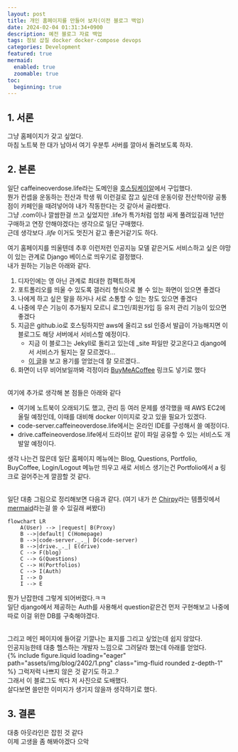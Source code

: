 ```yaml
---
layout: post
title: 개인 홈페이지를 만들어 보자(이전 블로그 백업)
date: 2024-02-04 01:31:34+0900
description: 예전 블로그 자료 백업
tags: 정보 삽질 docker docker-compose devops
categories: Development
featured: true
mermaid:
  enabled: true
  zoomable: true
toc:
  beginning: true
---
```


## 1. 서론
그냥 홈페이지가 갖고 싶었다. <br>
마침 노트북 한 대가 남아서 여기 우분투 서버를 깔아서 돌려보도록 하자. 

## 2. 본론
일단 caffeineoverdose.life라는 도메인을 [호스팅케이알](https://www.hosting.kr/)에서 구입했다. <br>
뭔가 컨셉을 운동하는 전산과 학생 뭐 이런걸로 잡고 싶은데 운동이랑 전산학이랑 공통점이 카페인을 때려넣어야 내가 작동한다는 것 같아서 골라봤다. <br>
그냥 .com이나 깔쌈한걸 쓰고 싶었지만 .life가 특가처럼 엄청 싸게 풀려있길래 1년만 구매하고 연장 안해야겠다는 생각으로 일단 구매했다. <br>
근데 생각보다 *.life* 이거도 멋진거 같고 좋은거같기도 하다. <br>

여기 홈페이지를 띄울텐데 추후 이런저런 인공지능 모델 같은거도 서비스하고 싶은 야망이 있는 관계로 Django 베이스로 띄우기로 결정했다. <br>
내가 원하는 기능은 아래와 같다.
1. 디자인에는 영 아닌 관계로 최대한 컴팩트하게
2. 포트폴리오를 띄울 수 있도록 갤러리 형식으로 볼 수 있는 화면이 있으면 좋겠다
3. 나에게 하고 싶은 말을 하거나 서로 소통할 수 있는 창도 있으면 좋겠다
4. 나중에 무슨 기능이 추가될지 모르니 로그인/회원가입 등 유저 관리 기능이 있으면 좋겠다
5. 지금은 github.io로 호스팅하지만 aws에 올리고 ssl 인증서 발급이 가능해지면 이 블로그도 해당 서버에서 서비스할 예정이다.
    - 지금 이 블로그는 Jekyll로 돌리고 있는데 _site 파일만 갖고온다고 django에서 서비스가 될지는 잘 모르겠다...
    - [이 글](https://www.ajnisbet.com/blog/jekyll-in-django)을 보고 용기를 얻었는데 잘 모르겠다..
6. 화면이 너무 비어보일까봐 걱정이라 [BuyMeACoffee](https://www.buymeacoffee.com/sjh354) 링크도 넣기로 했다
<br><br>

여기에 추가로 생각해 본 점들은 아래와 같다
- 여기에 노트북이 오래되기도 했고, 관리 등 여러 문제를 생각했을 때 AWS EC2에 올릴 예정인데, 이때를 대비해 docker 이미지로 갖고 있을 필요가 있겠다.
- code-server.caffeineoverdose.life에서는 온라인 IDE를 구성해서 쓸 예정이다.
- drive.caffeineoverdose.life에서 드라이브 같이 파일 공유할 수 있는 서비스도 개발알 예정이다.

생각 나는건 많은데 일단 홈페이지 메뉴에는 Blog, Questions, Portfolio, BuyCoffee, Login/Logout 메뉴만 띄우고 새로 서비스 생기는건 Portfolio에서 a 링크로 걸어주는게 깔끔할 것 같다.
<br><br>

일단 대충 그림으로 정리해보면 다음과 같다. (여기 내가 쓴 [Chirpy](https://github.com/cotes2020/jekyll-theme-chirpy)라는 템플릿에서 [mermaid](https://github.com/mermaid-js/mermaid)라는걸 쓸 수 있길래 써봤다)

```mermaid
flowchart LR
    A(User) --> |request| B(Proxy)
    B -->|default| C(Homepage)
    B -->|code-server._._| D(code-server)
    B -->|drive._._| E(drive)
    C --> F(blog)
    C --> G(Questions)
    C --> H(Portfolios)
    C --> I(Auth)
    I --> D
    I --> E
```

뭔가 난잡한데 그렇게 되어버렸다.ㅋㅋ <br>
일단 django에서 제공하는 Auth를 사용해서 question같은건 먼저 구현해보고 나중에 따로 이걸 위한 DB를 구축해야겠다. <br>
<br>

그리고 메인 페이지에 들어갈 기깔나는 표지를 그리고 싶었는데 쉽지 않았다.<br>
인공지능한테 대충 헬스하는 개발자 느낌으로 그려달라 했는데 아래를 얻었다.<br>
{% include figure.liquid loading="eager" path="assets/img/blog/2402/1.png" class="img-fluid rounded z-depth-1" %}
그럭저럭 나쁘지 않은 것 같기도 하고..?<br>
그래서 이 블로그도 싹다 저 사진으로 도배했다.<br>
살다보면 쓸만한 이미지가 생기지 않을까 생각하기로 했다.

## 3. 결론

대충 아웃라인은 잡힌 것 같다 <br>
이제 고생을 좀 해봐야겠다 으악

